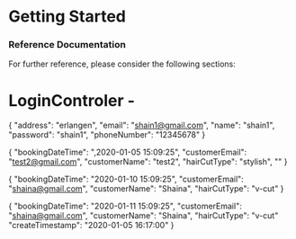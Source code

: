 # Getting Started

### Reference Documentation
For further reference, please consider the following sections:

# LoginControler - 



{
  "address": "erlangen",
  "email": "shain1@gmail.com",
  "name": "shain1",
  "password": "shain1",
  "phoneNumber": "12345678"
}


{
  "bookingDateTime": ",2020-01-05 15:09:25",
  "customerEmail": "test2@gmail.com",
  "customerName": "test2",
  "hairCutType": "stylish",
  ""
}



{
  "bookingDateTime": "2020-01-10 15:09:25",
  "customerEmail": "shaina@gmail.com",
  "customerName": "Shaina",
  "hairCutType": "v-cut"
}


{
  "bookingDateTime": "2020-01-11 15:09:25",
  "customerEmail": "shaina@gmail.com",
  "customerName": "Shaina",
  "hairCutType": "v-cut"
  "createTimestamp": "2020-01-05 16:17:00"
}